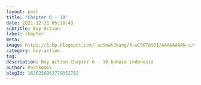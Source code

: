 ```yaml
---
layout: post 
title: "Chapter 6 - 10"
date: 2021-12-21 05:18:43
subtitle: Boy Action
label: chapter
meta: 
image: https://1.bp.blogspot.com/-adSowhJkang/X-wCSOT8tDI/AAAAAAAAN-c/vINNKjdbYzYoIbwO2R90sMfhZNcJZSEXwCLcBGAsYHQ/s72-c/1.jpg
category: boy-action
tag: 
description: Boy Action Chapter 6 - 10 bahasa indonesia 
author: Postkomik
blogId: 1638256963779052782
---
```

